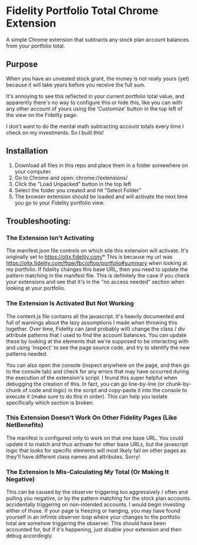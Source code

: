 # Fidelity Portfolio Total Chrome Extension
A simple Chrome extension that subtracts any stock plan account balances from your portfolio total.

## Purpose
When you have an unvested stock grant, the money is not really yours (yet) because it will take years before you receive the full sum.

It's annoying to see this reflected in your current portfolio total value, and apparently there's no way to configure this or hide this, like you can with any other account of yours using the 'Customize' button in the top left of the view on the Fidelity page.  

I don't want to do the mental math subtracting account totals every time I check on my investments.  So I built this!

## Installation
1. Download all files in this repo and place them in a folder somewhere on your computer.
2. Go to Chrome and open: chrome://extensions/
3. Click the "Load Unpacked" button in the top left
4. Select the folder you created and hit "Select Folder"
5. The browser extension should be loaded and will activate the next time you go to your Fidelity portfolio view.


## Troubleshooting:
### The Extension Isn't Activating
The manifest.json file controls on which site this extension will activate.  It's originally set to https://oltx.fidelity.com/*  This is because my url was https://oltx.fidelity.com/ftgw/fbc/oftop/portfolio#summary when looking at my portfolio.  If fidelity changes this base URL, then you need to update the pattern matching in the manifest file.  This is definitely the case if you check your extensions and see that it's in the "no access needed" section when looking at your portfolio.

### The Extension Is Activated But Not Working
The content.js file contains all the javascript.  It's heavily documented and full of warnings about the lazy assumptions I made when throwing this together.  Over time, Fidelity can (and probably will) change the class / div attribute patterns that I used to find the account balances.  You can update these by looking at the elements that we're supposed to be interacting with and using 'inspect' to see the page source code, and try to identify the new patterns needed.

You can also open the console (inspect anywhere on the page, and then go to the console tab) and check for any errors that may have occurred during the execution of the extension's script.  I found this super helpful when debugging the creation of this.  In fact, you can go line-by-line (or chunk-by-chunk of code and logic) in the script and copy-paste it into the console to execute it (make sure to do this in order).  This can help you isolate specifically which section is broken.

### This Extension Doesn't Work On Other Fidelity Pages (Like NetBenefits)
The manifest is configured only to work on that one base URL.  You could update it to match and thus activate for other base URLs, but the javascript logic that looks for specific elements will most likely fail on other pages as they'll have different class names and attributes.  Sorry!

### The Extension Is Mis-Calculating My Total (Or Making It Negative)
This can be caused by the observer triggering too aggressively / often and pulling you negative, or by the pattern matching for the stock plan accounts accidentally triggering on non-intended accounts.  I would begin investing either of those.  If your page is freezing or hanging, you may have found yourself in an infinite observer loop where your changes to the portfolio total are somehow triggering the observer.  This should have been accounted for, but if it's happening, just disable your extension and then debug accordingly.

